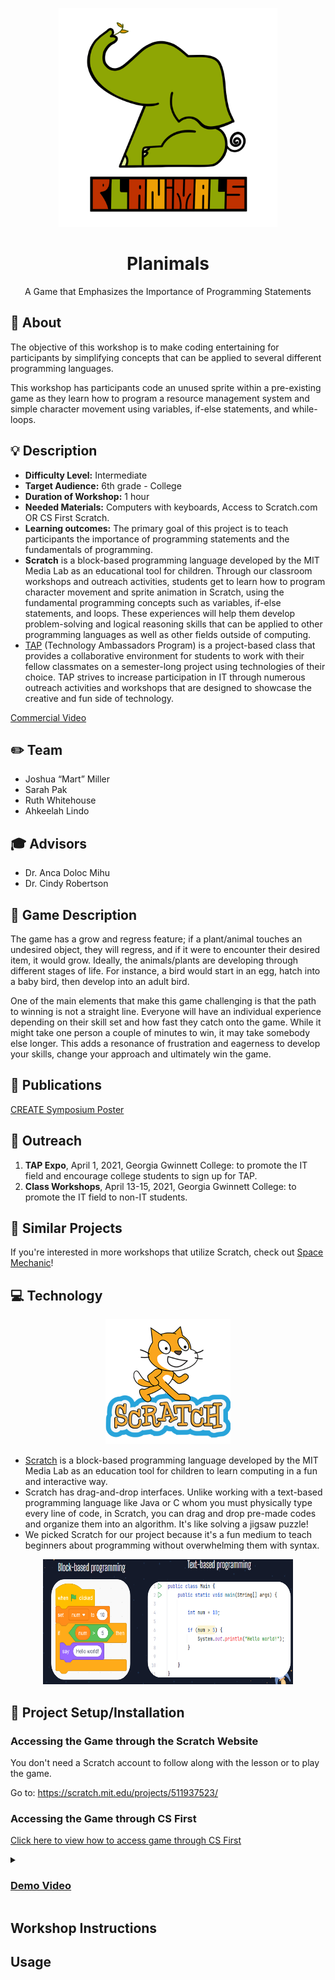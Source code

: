 <p align="center">
  <img alt="Planimals Logo" src="https://github.com/TAP-GGC/planimals/blob/main/Media/planimal%20new%20loko-transparent.png?raw=true" height="350" />
  <h1 align="center">Planimals</h1>
  <p align="center">A Game that Emphasizes the Importance of Programming Statements</p>
</p>

## :loudspeaker: About
The objective of this workshop is to make coding entertaining for participants by simplifying concepts that can be applied to several different programming languages. 

This workshop has participants code an unused sprite within a pre-existing game as they learn how to program a resource management system and simple character movement using variables, if-else statements, and while-loops.

## :bulb: Description

* <b>Difficulty Level:</b> Intermediate
* <b>Target Audience:</b> 6th grade - College
* <b>Duration of Workshop:</b> 1 hour 
* <b>Needed Materials:</b> Computers with keyboards, Access to Scratch.com OR CS First Scratch.
* <b>Learning outcomes:</b> The primary goal of this project is to teach participants the importance of programming statements and the fundamentals of programming.
* <b>Scratch</b> is a block-based programming language developed by the MIT Media Lab as an educational tool for children. Through our classroom workshops and outreach activities, students get to learn how to program character movement and sprite animation in Scratch, using the fundamental programming concepts such as variables, if-else statements, and loops. These experiences will help them develop problem-solving and logical reasoning skills that can be applied to other programming languages as well as other fields outside of computing.
* [TAP](https://ggc.edu/academics/school-of-science-and-technology/research-internships-service-learning/technology-ambassador-program) (Technology Ambassadors Program) is a project-based class that provides a collaborative environment for students to work with their fellow classmates on a semester-long project using technologies of their choice. TAP strives to increase participation in IT through numerous outreach activities and workshops that are designed to showcase the creative and fun side of technology.

[Commercial Video](https://github.com/user-attachments/assets/b1126403-8272-46df-abeb-81e0fcd8bca6)




## :pencil2: Team

* Joshua “Mart” Miller
* Sarah Pak
* Ruth Whitehouse
* Ahkeelah Lindo

## :mortar_board: Advisors

* Dr. Anca Doloc Mihu
* Dr. Cindy Robertson

## :page_with_curl: Game Description
The game has a grow and regress feature; if a plant/animal touches an undesired object, they will regress, and if it were to encounter their desired item, it would grow. Ideally, the animals/plants are developing through different stages of life. For instance, a bird would start in an egg, hatch into a baby bird, then develop into an adult bird.

One of the main elements that make this game challenging is that the path to winning is not a straight line. Everyone will have an individual experience depending on their skill set and how fast they catch onto the game. While it might take one person a couple of minutes to win, it may take somebody else longer. This adds a resonance of frustration and eagerness to develop your skills, change your approach and ultimately win the game.

## :memo: Publications




[CREATE Symposium Poster](https://github.com/TechAmbassadors-GGC/planimals/files/6418632/Create.workshop.poster.pdf)

## :open_hands: Outreach

1. <b>TAP Expo</b>, April 1, 2021, Georgia Gwinnett College: to promote the IT field and encourage college students to sign up for TAP.
2. <b>Class Workshops</b>, April 13-15, 2021, Georgia Gwinnett College: to promote the IT field to non-IT students.

## :mag_right: Similar Projects
If you're interested in more workshops that utilize Scratch, check out [Space Mechanic](https://github.com/TAP-GGC/NinjaTurtles)!

## :computer: Technology

<p align="center">
  <img alt="Scratch Logo" src = "Media/Technology/scratch logo.png" width="200" height="200"/>
</p>

* [Scratch](https://scratch.mit.edu/) is a block-based programming language developed by the MIT Media Lab as an education tool for children to learn computing in a fun and interactive way.
* Scratch has drag-and-drop interfaces. Unlike working with a text-based programming language like Java or C whom you must physically type every line of code, in Scratch, you can drag and drop pre-made codes and organize them into an algorithm. It's like solving a jigsaw puzzle!
* We picked Scratch for our project because it's a fun medium to teach beginners about programming without overwhelming them with syntax.

<p align="center">
<img src = "Media/Technology/block-based language.png" width ="400" height="200">
</p>


## :floppy_disk: Project Setup/Installation 

### Accessing the Game through the Scratch Website

You don't need a Scratch account to follow along with the lesson or to play the game. 

Go to:
https://scratch.mit.edu/projects/511937523/

### Accessing the Game through CS First

[Click here to view how to access game through CS First](/Documents/CS%20First%20Walkthrough/CS%20First%20Walkthrough.md)

<details>
<summary><h3><b><u>Demo Video</u></b></h3></summary>

[Demo Video](https://github.com/user-attachments/assets/c1605fe8-f7e2-4b9e-b336-8fb364e39cec)

</details>


## Workshop Instructions 

## Usage

